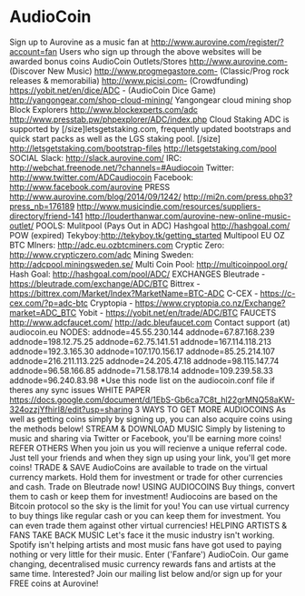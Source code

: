 # AudioCoin
Sign up to Aurovine as a music fan at http://www.aurovine.com/register/?account=fan Users who sign up through the above websites will be awarded bonus coins   AudioCoin Outlets/Stores   http://www.aurovine.com- (Discover New Music) http://www.progmegastore.com- (Classic/Prog rock releases &amp; memorabilia) http://www.picisi.com- (Crowdfunding) https://yobit.net/en/dice/ADC - (AudioCoin Dice Game) http://yangongear.com/shop-cloud-mining/ Yangongear cloud mining shop  Block Explorers  http://www.blockexperts.com/adc http://www.presstab.pw/phpexplorer/ADC/index.php   Cloud Staking ADC is supported by [/size]letsgetstaking.com, frequently updated bootstraps and quick start packs as well as the LGS staking pool. [/size] http://letsgetstaking.com/bootstrap-files http://letsgetstaking.com/pool  SOCIAL Slack: http://slack.aurovine.com/ IRC: http://webchat.freenode.net/?channels=#Audiocoin Twitter: http://www.twitter.com/ADCaudiocoin Facebook: http://www.facebook.com/aurovine  PRESS  http://www.aurovine.com/blog/2014/09/1242/ http://mi2n.com/press.php3?press_nb=176189 http://www.musicindie.com/resources/suppliers-directory/friend-141 http://louderthanwar.com/aurovine-new-online-music-outlet/   POOLS: Mulitpool (Pays Out in ADC) Hashgoal http://hashgoal.com/ POW (expired) Tekyboy:http://tekyboy.tk/getting_started Multipool EU OZ BTC MIners: http://adc.eu.ozbtcminers.com Cryptic Zero: http://www.crypticzero.com/adc Mining Sweden: http://adcpool.miningsweden.se/ Multi Coin Pool: http://multicoinpool.org/ Hash Goal: http://hashgoal.com/pool/ADC/   EXCHANGES  Bleutrade - https://bleutrade.com/exchange/ADC/BTC Bittrex - https://bittrex.com/Market/Index?MarketName=BTC-ADC C-CEX - https://c-cex.com/?p=adc-btc Cryptopia - https://www.cryptopia.co.nz/Exchange?market=ADC_BTC Yobit - https://yobit.net/en/trade/ADC/BTC   FAUCETS   http://www.adcfaucet.com/ http://adc.bleufaucet.com   Contact   support (at) audiocoin.eu   NODES:  addnode=45.55.230.144 addnode=67.87.168.239 addnode=198.12.75.25 addnode=62.75.141.51 addnode=167.114.118.213 addnode=192.3.165.30 addnode=107.170.156.17 addnode=85.25.214.107 addnode=216.211.113.225 addnode=24.205.47.18 addnode=98.115.147.74 addnode=96.58.166.85 addnode=71.58.178.14 addnode=109.239.58.33 addnode=96.240.83.98  *Use this node list on the audiocoin.conf file if theres any sync issues   WHITE PAPER  https://docs.google.com/document/d/1EbS-Gb6ca7C8t_hl22grMNQ58aKW-324ozzjYfhirI8/edit?usp=sharing 3 WAYS TO GET MORE AUDIOCOINS As well as getting coins simply by signing up,  you can also acquire coins using the methods below! STREAM &amp; DOWNLOAD MUSIC Simply by listening to music and sharing via Twitter or Facebook, you'll be earning more coins!  REFER OTHERS When you join us you will recienve a unique referral code. Just tell your friends and when they sign up using your link, you'll get more coins!  TRADE &amp; SAVE AudioCoins are available to trade on the virtual currency markets. Hold them for investment or trade for other currencies and cash. Trade on Bleutrade now! USING AUDIOCOINS  Buy things, convert them to cash or keep them for investment! Audiocoins are based on the Bitcoin protocol so the sky is the limit for you! You can use virtual currency to buy things like regular cash or you can keep them for investment. You can even trade them against other virtual currencies! HELPING ARTISTS &amp; FANS TAKE BACK MUSIC  Let's face it the music industry isn't working. Spotify isn't helping artists and most music fans have got used to paying nothing or very little for their music. Enter ('Fanfare') AudioCoin. Our game changing, decentralised music currency rewards fans and artists at the same time. Interested? Join our mailing list below and/or sign up for your FREE coins at Aurovine! 
